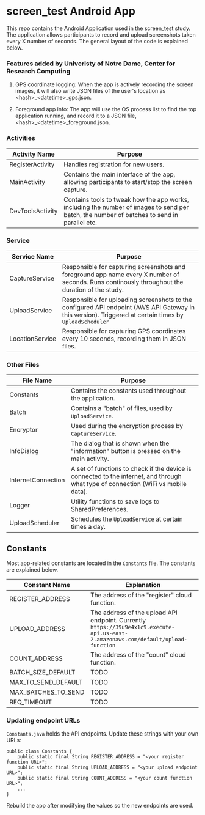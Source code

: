 # screen_test Android App

This repo contains the Android Application used in the screen_test study. The application allows participants to record and upload screenshots taken every X number of seconds. The general layout of the code is explained below.

### Features added by Univeristy of Notre Dame, Center for Research Computing

1.  GPS coordinate logging:  When the app is actively recording the screen images, it will also write JSON files of the user's location as \<hash\>_\<datetime\>_gps.json.  

2.  Foreground app info:  The app will use the OS process list to find the top application running, and record it to a JSON file, \<hash\>_\<datetime\>_foreground.json.  



### Activities

| Activity Name    | Purpose                                                      |
| ---------------- | ------------------------------------------------------------ |
| RegisterActivity | Handles registration for new users.                          |
| MainActivity     | Contains the main interface of the app, allowing participants to start/stop the screen capture. |
| DevToolsActivity | Contains tools to tweak how the app works, including the number of images to send per batch, the number of batches to send in parallel etc. |

### Service

| Service Name   | Purpose                                                      |
| -------------- | ------------------------------------------------------------ |
| CaptureService | Responsible for capturing screenshots and foreground app name every X number of seconds. Runs continously throughout the duration of the study. |
| UploadService  | Responsible for uploading screenshots to the configured API endpoint (AWS API Gateway in this version). Triggered at certain times by `UploadScheduler` |
| LocationService| Responsible for capturing GPS coordinates every 10 seconds, recording them in JSON files.  |

### Other Files

| File Name          | Purpose                                                      |
| ------------------ | ------------------------------------------------------------ |
| Constants          | Contains the constants used throughout the application.      |
| Batch              | Contains a "batch" of files, used by `UploadService`.        |
| Encryptor          | Used during the encryption process by `CaptureService`.      |
| InfoDialog         | The dialog that is shown when the "information" button is pressed on the main activity. |
| InternetConnection | A set of functions to check if the device is connected to the internet, and through what type of connection (WiFi vs mobile data). |
| Logger             | Utility functions to save logs to SharedPreferences.         |
| UploadScheduler    | Schedules the `UploadService` at certain times a day.        |



## Constants

Most app-related constants are located in the `Constants` file. The constants are explained below.

| Constant Name       | Explanation                                   |
| ------------------- | --------------------------------------------- |
| REGISTER_ADDRESS    | The address of the "register" cloud function. |
| UPLOAD_ADDRESS      | The address of the upload API endpoint. Currently `https://39u9e4x1c9.execute-api.us-east-2.amazonaws.com/default/upload-function` |
| COUNT_ADDRESS       | The address of the "count" cloud function.    |
| BATCH_SIZE_DEFAULT  | TODO                                          |
| MAX_TO_SEND_DEFAULT | TODO                                          |
| MAX_BATCHES_TO_SEND | TODO                                          |
| REQ_TIMEOUT         | TODO                                          |

### Updating endpoint URLs

`Constants.java` holds the API endpoints. Update these strings with your own URLs:

```
public class Constants {
    public static final String REGISTER_ADDRESS = "<your register function URL>";
    public static final String UPLOAD_ADDRESS = "<your upload endpoint URL>";
    public static final String COUNT_ADDRESS = "<your count function URL>";
    ...
}
```

Rebuild the app after modifying the values so the new endpoints are used.

